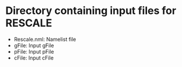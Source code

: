 # Directory containing input files for RESCALE

- Rescale.nml: Namelist file
- gFile: Input gFile
- pFile: Input pFile
- cFile: Input cFile

